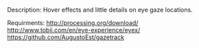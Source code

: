 Description:
Hover effects and little details on eye gaze locations.

Requirments:
http://processing.org/download/
http://www.tobii.com/en/eye-experience/eyex/
https://github.com/AugustoEst/gazetrack

